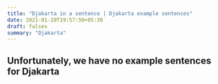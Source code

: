 ```yaml
---
title: "Djakarta in a sentence | Djakarta example sentences"
date: 2021-01-20T19:57:50+05:30
draft: falses
summary: "Djakarta"
---
```

## Unfortunately, we have no example sentences for Djakarta                 
